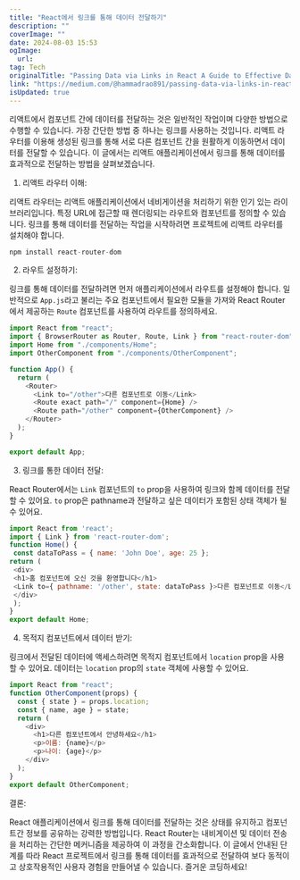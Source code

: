 ```yaml
---
title: "React에서 링크를 통해 데이터 전달하기"
description: ""
coverImage: ""
date: 2024-08-03 15:53
ogImage:
  url:
tag: Tech
originalTitle: "Passing Data via Links in React A Guide to Effective Data Transfer"
link: "https://medium.com/@hammadrao891/passing-data-via-links-in-react-a-guide-to-effective-data-transfer-1e0b030e2a12"
isUpdated: true
---
```


리액트에서 컴포넌트 간에 데이터를 전달하는 것은 일반적인 작업이며 다양한 방법으로 수행할 수 있습니다. 가장 간단한 방법 중 하나는 링크를 사용하는 것입니다. 리액트 라우터를 이용해 생성된 링크를 통해 서로 다른 컴포넌트 간을 원활하게 이동하면서 데이터를 전달할 수 있습니다. 이 글에서는 리액트 애플리케이션에서 링크를 통해 데이터를 효과적으로 전달하는 방법을 살펴보겠습니다.

1. 리액트 라우터 이해:

리액트 라우터는 리액트 애플리케이션에서 네비게이션을 처리하기 위한 인기 있는 라이브러리입니다. 특정 URL에 접근할 때 렌더링되는 라우트와 컴포넌트를 정의할 수 있습니다. 링크를 통해 데이터를 전달하는 작업을 시작하려면 프로젝트에 리액트 라우터를 설치해야 합니다.

```js
npm install react-router-dom
```

<!-- seedividend - 사각형 -->

<ins class="adsbygoogle"
     style="display:block"
     data-ad-client="ca-pub-4877378276818686"
     data-ad-slot="1898504329"
     data-ad-format="auto"
     data-full-width-responsive="true"></ins>

<script>
     (adsbygoogle = window.adsbygoogle || []).push({});
</script>

2. 라우트 설정하기:

링크를 통해 데이터를 전달하려면 먼저 애플리케이션에서 라우트를 설정해야 합니다. 일반적으로 `App.js`라고 불리는 주요 컴포넌트에서 필요한 모듈을 가져와 React Router에서 제공하는 `Route` 컴포넌트를 사용하여 라우트를 정의하세요.

```js
import React from "react";
import { BrowserRouter as Router, Route, Link } from "react-router-dom";
import Home from "./components/Home";
import OtherComponent from "./components/OtherComponent";

function App() {
  return (
    <Router>
      <Link to="/other">다른 컴포넌트로 이동</Link>
      <Route exact path="/" component={Home} />
      <Route path="/other" component={OtherComponent} />
    </Router>
  );
}

export default App;
```

3. 링크를 통한 데이터 전달:

<!-- seedividend - 사각형 -->

<ins class="adsbygoogle"
     style="display:block"
     data-ad-client="ca-pub-4877378276818686"
     data-ad-slot="1898504329"
     data-ad-format="auto"
     data-full-width-responsive="true"></ins>

<script>
     (adsbygoogle = window.adsbygoogle || []).push({});
</script>

React Router에서는 `Link` 컴포넌트의 `to` prop을 사용하여 링크와 함께 데이터를 전달할 수 있어요. `to` prop은 pathname과 전달하고 싶은 데이터가 포함된 상태 객체가 될 수 있어요.

```js
import React from 'react';
import { Link } from 'react-router-dom';
function Home() {
 const dataToPass = { name: 'John Doe', age: 25 };
return (
 <div>
 <h1>홈 컴포넌트에 오신 것을 환영합니다</h1>
 <Link to={ pathname: '/other', state: dataToPass }>다른 컴포넌트로 이동</Link>
 </div>
 );
}
export default Home;
```

4. 목적지 컴포넌트에서 데이터 받기:

링크에서 전달된 데이터에 액세스하려면 목적지 컴포넌트에서 `location` prop을 사용할 수 있어요. 데이터는 `location` prop의 `state` 객체에 사용할 수 있어요.

<!-- seedividend - 사각형 -->

<ins class="adsbygoogle"
     style="display:block"
     data-ad-client="ca-pub-4877378276818686"
     data-ad-slot="1898504329"
     data-ad-format="auto"
     data-full-width-responsive="true"></ins>

<script>
     (adsbygoogle = window.adsbygoogle || []).push({});
</script>

```js
import React from "react";
function OtherComponent(props) {
  const { state } = props.location;
  const { name, age } = state;
  return (
    <div>
      <h1>다른 컴포넌트에서 안녕하세요</h1>
      <p>이름: {name}</p>
      <p>나이: {age}</p>
    </div>
  );
}
export default OtherComponent;
```

결론:

React 애플리케이션에서 링크를 통해 데이터를 전달하는 것은 상태를 유지하고 컴포넌트간 정보를 공유하는 강력한 방법입니다. React Router는 내비게이션 및 데이터 전송을 처리하는 간단한 메커니즘을 제공하여 이 과정을 간소화합니다. 이 글에서 안내된 단계를 따라 React 프로젝트에서 링크를 통해 데이터를 효과적으로 전달하여 보다 동적이고 상호작용적인 사용자 경험을 만들어낼 수 있습니다. 즐거운 코딩하세요!
